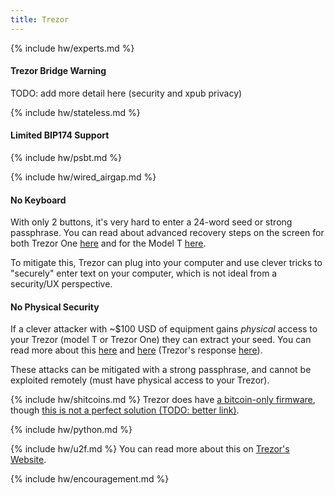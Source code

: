 ```yaml
---
title: Trezor
---
```


{% include hw/experts.md %}

#### Trezor Bridge Warning
TODO: add more detail here (security and xpub privacy)

{% include hw/stateless.md %}

#### Limited BIP174 Support
{% include hw/psbt.md %}

{% include hw/wired_airgap.md %}

#### No Keyboard
With only 2 buttons, it's very hard to enter a 24-word seed or strong passphrase.
You can read about advanced recovery steps on the screen for both Trezor One [here](https://blog.trezor.io/using-advanced-recovery-on-trezor-4af0eb53c3bb) and for the Model T [here](https://blog.trezor.io/learn-about-trezor-recovery-seed-offline-backup-fe235873c69f).

To mitigate this, Trezor can plug into your computer and use clever tricks to "securely" enter text on your computer, which is not ideal from a security/UX perspective.

#### No Physical Security
If a clever attacker with ~$100 USD of equipment gains *physical* access to your Trezor (model T or Trezor One) they can extract your seed.
You can read more about this [here](https://donjon.ledger.com/Unfixable-Key-Extraction-Attack-on-Trezor/) and [here](https://blog.kraken.com/post/3662/kraken-identifies-critical-flaw-in-trezor-hardware-wallets/) (Trezor's response [here](https://blog.trezor.io/our-response-to-ledgers-mitbitcoinexpo-findings-194f1b0a97d4)).

These attacks can be mitigated with a strong passphrase, and cannot be exploited remotely (must have physical access to your Trezor).

{% include hw/shitcoins.md %}
Trezor does have [a bitcoin-only firmware](https://shop.trezor.io/btc-only/), though [this is not a perfect solution (TODO: better link)](https://www.reddit.com/r/TREZOR/comments/dccdxq/bitcoinonly_firmware_available/).

{% include hw/python.md %}

{% include hw/u2f.md %}
You can read more about this on [Trezor's Website](https://blog.trezor.io/secure-two-factor-authentication-with-trezor-u2f-e940fd5a60af).

{% include hw/encouragement.md %}
